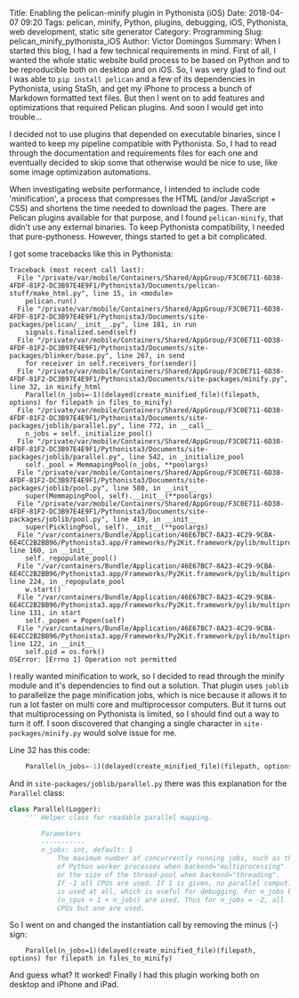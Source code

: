 Title: Enabling the pelican-minify plugin in Pythonista (iOS)
Date: 2018-04-07 09:20
Tags: pelican, minify, Python, plugins, debugging, iOS, Pythonista, web development, static site generator
Category: Programming
Slug: pelican_minify_pythonista_iOS
Author: Victor Domingos
Summary: When I started this blog, I had a few technical requirements in mind. First of all, I wanted the whole static website build process to be based on Python and to be reproducible both on desktop and on iOS. So, I was very glad to find out I was able to `pip install pelican` and a few of its dependencies in Pythonista, using StaSh, and get my iPhone to process a bunch of Markdown formatted text files. But then I went on to add features and optimizations that required Pelican plugins. And soon I would get into trouble...


I decided not to use plugins that depended on executable binaries, since I wanted to keep my pipeline compatible with Pythonista. So, I had to read through the documentation and requirements files for each one and eventually decided to skip some that otherwise would be nice to use, like some image optimization automations.

When investigating website performance, I intended to include code 'minification', a process that compresses the HTML (and/or JavaScript + CSS) and shortens the time needed to download the pages. There are Pelican plugins available for that purpose, and I found `pelican-minify`, that didn't use any external binaries. To keep Pythonista compatibility, I needed that pure-pythoness. However, things started to get a bit complicated.

I got some tracebacks like this in Pythonista:

```pytb
Traceback (most recent call last):
  File "/private/var/mobile/Containers/Shared/AppGroup/F3C0E711-6D38-4FDF-81F2-DC3B97E4E9F1/Pythonista3/Documents/pelican-stuff/make_html.py", line 15, in <module>
    pelican.run()
  File "/private/var/mobile/Containers/Shared/AppGroup/F3C0E711-6D38-4FDF-81F2-DC3B97E4E9F1/Pythonista3/Documents/site-packages/pelican/__init__.py", line 181, in run
    signals.finalized.send(self)
  File "/private/var/mobile/Containers/Shared/AppGroup/F3C0E711-6D38-4FDF-81F2-DC3B97E4E9F1/Pythonista3/Documents/site-packages/blinker/base.py", line 267, in send
    for receiver in self.receivers_for(sender)]
  File "/private/var/mobile/Containers/Shared/AppGroup/F3C0E711-6D38-4FDF-81F2-DC3B97E4E9F1/Pythonista3/Documents/site-packages/minify.py", line 32, in minify_html
    Parallel(n_jobs=-1)(delayed(create_minified_file)(filepath, options) for filepath in files_to_minify)
  File "/private/var/mobile/Containers/Shared/AppGroup/F3C0E711-6D38-4FDF-81F2-DC3B97E4E9F1/Pythonista3/Documents/site-packages/joblib/parallel.py", line 772, in __call__
    n_jobs = self._initialize_pool()
  File "/private/var/mobile/Containers/Shared/AppGroup/F3C0E711-6D38-4FDF-81F2-DC3B97E4E9F1/Pythonista3/Documents/site-packages/joblib/parallel.py", line 542, in _initialize_pool
    self._pool = MemmapingPool(n_jobs, **poolargs)
  File "/private/var/mobile/Containers/Shared/AppGroup/F3C0E711-6D38-4FDF-81F2-DC3B97E4E9F1/Pythonista3/Documents/site-packages/joblib/pool.py", line 580, in __init__
    super(MemmapingPool, self).__init__(**poolargs)
  File "/private/var/mobile/Containers/Shared/AppGroup/F3C0E711-6D38-4FDF-81F2-DC3B97E4E9F1/Pythonista3/Documents/site-packages/joblib/pool.py", line 419, in __init__
    super(PicklingPool, self).__init__(**poolargs)
  File "/var/containers/Bundle/Application/46E67BC7-8A23-4C29-9CBA-6E4CC2B2BB96/Pythonista3.app/Frameworks/Py2Kit.framework/pylib/multiprocessing/pool.py", line 160, in __init__
    self._repopulate_pool()
  File "/var/containers/Bundle/Application/46E67BC7-8A23-4C29-9CBA-6E4CC2B2BB96/Pythonista3.app/Frameworks/Py2Kit.framework/pylib/multiprocessing/pool.py", line 224, in _repopulate_pool
    w.start()
  File "/var/containers/Bundle/Application/46E67BC7-8A23-4C29-9CBA-6E4CC2B2BB96/Pythonista3.app/Frameworks/Py2Kit.framework/pylib/multiprocessing/process.py", line 131, in start
    self._popen = Popen(self)
  File "/var/containers/Bundle/Application/46E67BC7-8A23-4C29-9CBA-6E4CC2B2BB96/Pythonista3.app/Frameworks/Py2Kit.framework/pylib/multiprocessing/forking.py", line 122, in __init__
    self.pid = os.fork()
OSError: [Errno 1] Operation not permitted
```

I really wanted minification to work, so I decided to read through the minify module and it's dependencies to find out a solution. That plugin uses `joblib` to parallelize the page minification jobs, which is nice because it allows it to run a lot faster on multi core and multiprocessor computers. But it turns out that multiprocessing on Pythonista is limited, so I should find out a way to turn it off. I soon discovered that changing a single character in `site-packages/minify.py` would solve issue for me.

Line 32 has this code:

```python
    Parallel(n_jobs=-1)(delayed(create_minified_file)(filepath, options) for filepath in files_to_minify)
```

And in `site-packages/joblib/parallel.py` there was this explanation for the `Parallel` class:

```python
class Parallel(Logger):
    ''' Helper class for readable parallel mapping.

        Parameters
        -----------
        n_jobs: int, default: 1
            The maximum number of concurrently running jobs, such as the number
            of Python worker processes when backend="multiprocessing"
            or the size of the thread-pool when backend="threading".
            If -1 all CPUs are used. If 1 is given, no parallel computing code
            is used at all, which is useful for debugging. For n_jobs below -1,
            (n_cpus + 1 + n_jobs) are used. Thus for n_jobs = -2, all
            CPUs but one are used.
```

So I went on and changed the instantiation call by removing the minus (-) sign:

```
    Parallel(n_jobs=1)(delayed(create_minified_file)(filepath, options) for filepath in files_to_minify)
```

And guess what? It worked! Finally I had this plugin working both on desktop and iPhone and iPad.

